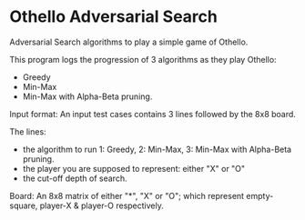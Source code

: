 # Othello Adversarial Search
Adversarial Search algorithms to play a simple game of Othello.

This program logs the progression of 3 algorithms as they play Othello:
* Greedy
* Min-Max
* Min-Max with Alpha-Beta pruning.

Input format:
An input test cases contains 3 lines followed by the 8x8 board.

The lines:
* the algorithm to run 1: Greedy, 2: Min-Max, 3: Min-Max with Alpha-Beta pruning.
* the player you are supposed to represent: either "X" or "O"
* the cut-off depth of search.

Board: 
An 8x8 matrix of either "*", "X" or "O"; which represent empty-square, player-X & player-O respectively.
